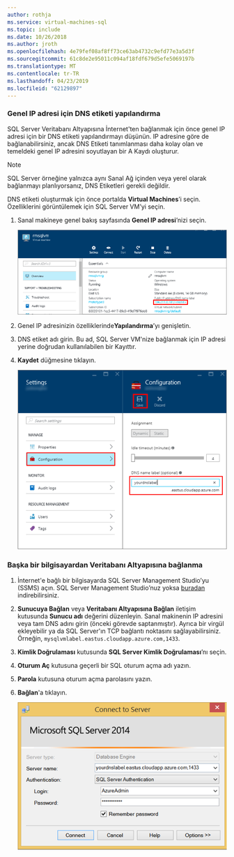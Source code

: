 ```yaml
---
author: rothja
ms.service: virtual-machines-sql
ms.topic: include
ms.date: 10/26/2018
ms.author: jroth
ms.openlocfilehash: 4e79fef08af8ff73ce63ab4732c9efd77e3a5d3f
ms.sourcegitcommit: 61c8de2e95011c094af18fdf679d5efe5069197b
ms.translationtype: MT
ms.contentlocale: tr-TR
ms.lasthandoff: 04/23/2019
ms.locfileid: "62129897"
---
```

### <a name="configure-a-dns-label-for-the-public-ip-address"></a>Genel IP adresi için DNS etiketi yapılandırma

SQL Server Veritabanı Altyapısına İnternet'ten bağlanmak için önce genel IP adresi için bir DNS etiketi yapılandırmayı düşünün. IP adresine göre de bağlanabilirsiniz, ancak DNS Etiketi tanımlanması daha kolay olan ve temeldeki genel IP adresini soyutlayan bir A Kaydı oluşturur.

> [!NOTE]
> SQL Server örneğine yalnızca aynı Sanal Ağ içinden veya yerel olarak bağlanmayı planlıyorsanız, DNS Etiketleri gerekli değildir.

DNS etiketi oluşturmak için önce portalda **Virtual Machines**’i seçin. Özelliklerini görüntülemek için SQL Server VM’yi seçin.

1. Sanal makineye genel bakış sayfasında **Genel IP adresi**’nizi seçin.

    ![genel ip adresi](./media/virtual-machines-sql-server-connection-steps/rm-public-ip-address.png)

1. Genel IP adresinizin özelliklerinde**Yapılandırma**’yı genişletin.

1. DNS etiket adı girin. Bu ad, SQL Server VM'nize bağlanmak için IP adresi yerine doğrudan kullanılabilen bir Kayıttır.

1. **Kaydet** düğmesine tıklayın.

    ![dns etiketi](./media/virtual-machines-sql-server-connection-steps/rm-dns-label.png)

### <a name="connect-to-the-database-engine-from-another-computer"></a>Başka bir bilgisayardan Veritabanı Altyapısına bağlanma

1. İnternet'e bağlı bir bilgisayarda SQL Server Management Studio’yu (SSMS) açın. SQL Server Management Studio’nuz yoksa [buradan](https://docs.microsoft.com/sql/ssms/download-sql-server-management-studio-ssms) indirebilirsiniz.

1. **Sunucuya Bağlan** veya **Veritabanı Altyapısına Bağlan** iletişim kutusunda **Sunucu adı** değerini düzenleyin. Sanal makinenin IP adresini veya tam DNS adını girin (önceki görevde saptanmıştır). Ayrıca bir virgül ekleyebilir ya da SQL Server'ın TCP bağlantı noktasını sağlayabilirsiniz. Örneğin, `mysqlvmlabel.eastus.cloudapp.azure.com,1433`.

1. **Kimlik Doğrulaması** kutusunda **SQL Server Kimlik Doğrulaması**’nı seçin.

1. **Oturum Aç** kutusuna geçerli bir SQL oturum açma adı yazın.

1. **Parola** kutusuna oturum açma parolasını yazın.

1. **Bağlan**'a tıklayın.

    ![ssms bağlanma](./media/virtual-machines-sql-server-connection-steps/rm-ssms-connect.png)